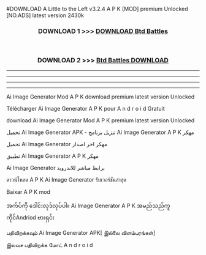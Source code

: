 #DOWNLOAD A Little to the Left v3.2.4 A P K [MOD] premium Unlocked [NO.ADS] latest version 2430k 



<div align="center">

<h3>DOWNLOAD 1 >>> <a href="https://getmod1.web.app/?judule=Btd Battles">DOWNLOAD Btd Battles</a></h3><br>

<h3>DOWNLOAD 2 >>> <a href="https://getmod1.web.app/?judule=Btd Battles">Btd Battles DOWNLOAD </a></h3>

</div>


----------------------------------------------------------

----------------------------------------------------------

----------------------------------------------------------

----------------------------------------------------------


Ai Image Generator  Mod A P K download premium latest version Unlocked

Télécharger  Ai Image Generator  A P K pour A n d r o i d Gratuit

download Ai Image Generator  Mod A P K premium latest version Unlocked

تحميل Ai Image Generator  APK - تنزيل برنامج Ai Image Generator  A P K مهكر

تحميل Ai Image Generator  مهكر اخر اصدار

تطبيق Ai Image Generator  A P K مهكر

Ai Image Generator  برابط مباشر للاندرويد

ดาวน์โหลด A P K Ai Image Generator  รับเวอร์ชันล่าสุด

Baixar A P K mod

အက်ပ်ကို ဒေါင်းလုဒ်လုပ်ပါ။ Ai Image Generator  A P K အမည်သည်ကူကိုင်Andriod ဗားရှင်း

பதிவிறக்கவும் Ai Image Generator  APK[ இல்லை விளம்பரங்கள்] 
 
இலவச பதிவிறக்க மோட் A n d r o i d



